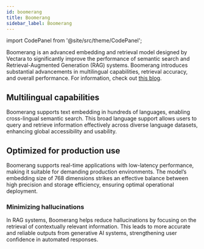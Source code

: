 ```yaml
---
id: boomerang
title: Boomerang
sidebar_label: Boomerang
---
```



import CodePanel from '@site/src/theme/CodePanel';


Boomerang is an advanced embedding and retrieval model designed by Vectara to 
significantly improve the performance of semantic search and 
Retrieval-Augmented Generation (RAG) systems. Boomerang introduces substantial 
advancements in multilingual capabilities, retrieval accuracy, and overall 
performance. For information, check out [this blog](https://www.vectara.com/blog/introducing-boomerang-vectaras-new-and-improved-retrieval-model).

## Multilingual capabilities

Boomerang supports text embedding in hundreds of languages, enabling 
cross-lingual semantic search. This broad language support allows users to 
query and retrieve information effectively across diverse language datasets, 
enhancing global accessibility and usability.

## Optimized for production use

Boomerang supports real-time applications with low-latency performance, making 
it suitable for demanding production environments. The model’s embedding size 
of 768 dimensions strikes an effective balance between high precision and 
storage efficiency, ensuring optimal operational deployment.

### Minimizing hallucinations

In RAG systems, Boomerang helps reduce hallucinations by focusing on the 
retrieval of contextually relevant information. This leads to more accurate 
and reliable outputs from generative AI systems, strengthening user confidence 
in automated responses.
